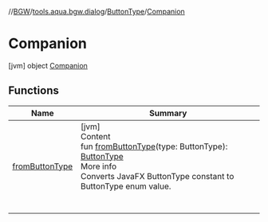 //[BGW](../../../../index.md)/[tools.aqua.bgw.dialog](../../index.md)/[ButtonType](../index.md)/[Companion](index.md)



# Companion  
 [jvm] object [Companion](index.md)   


## Functions  
  
|  Name |  Summary | 
|---|---|
| <a name="tools.aqua.bgw.dialog/ButtonType.Companion/fromButtonType/#javafx.scene.control.ButtonType/PointingToDeclaration/"></a>[fromButtonType](from-button-type.md)| <a name="tools.aqua.bgw.dialog/ButtonType.Companion/fromButtonType/#javafx.scene.control.ButtonType/PointingToDeclaration/"></a>[jvm]  <br>Content  <br>fun [fromButtonType](from-button-type.md)(type: ButtonType): [ButtonType](../index.md)  <br>More info  <br>Converts JavaFX ButtonType constant to ButtonType enum value.  <br><br><br>|

